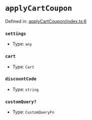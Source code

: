 # `applyCartCoupon`

Defined in: [applyCartCoupon/index.ts:6](https://github.com/vuestorefront/vue-storefront/blob/7fab09097/packages/commercetools/api-client/src/api/applyCartCoupon/index.ts#L6)

### `settings`

* Type: `any`

### `cart`

* Type: `Cart`

### `discountCode`

* Type: `string`

### `customQuery?`

* Type: `CustomQueryFn`
